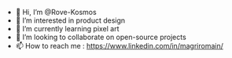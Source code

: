 - 👋 Hi, I’m @Rove-Kosmos
- 👀 I’m interested in product design
- 🌱 I’m currently learning pixel art
- 💞️ I’m looking to collaborate on open-source projects
- 📫 How to reach me : https://www.linkedin.com/in/magriromain/

<!---
Rove-Kosmos/Rove-Kosmos is a ✨ special ✨ repository because its `README.md` (this file) appears on your GitHub profile.
You can click the Preview link to take a look at your changes.
--->
